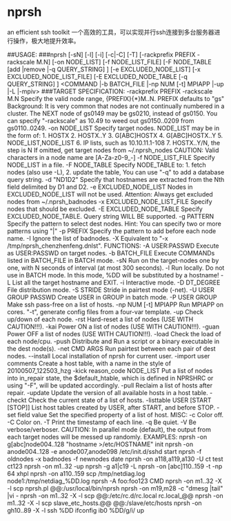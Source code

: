 # nprsh
an efficient ssh toolkit
一个高效的工具，可以实现并行ssh连接到多台服务器进行操作，极大地提升效率。

##USAGE:
###nprsh [-sN] [-l] [-i] [-c|-C] [-T] [-rackprefix PREFIX -rackscale M.N]
        [-on NODE_LIST] [-f NODE_LIST_FILE]
        [-F NODE_TABLE [add |remove |-q QUERY_STRING] ]
        [-e EXCLUDED_NODE_LIST] [-x EXCLUDED_NODE_LIST_FILE]
        [-E EXCLUDED_NODE_TABLE [-q QUERY_STRING] ]
        <COMMAND |-b BATCH_FILE |-np NUM [-t] MPIAPP |-up |-L |-mpiv>
###TARGET SPECIFICATION:
    -rackprefix PREFIX -rackscale M.N
          Specify the valid node range, {PREFIX}{*}M..N.
          PREFIX defaults to "gs"
          Background: It is very common that nodes are not continually
                      numbered in a cluster. The NEXT node of gs0149
                      may be gs0210, instead of gs0150. You can specify
                      "-rackscale" as 10.49 to weed out gs0150..0209
                      from gs0110..0249.
    -on NODE_LIST
          Specify target nodes. NODE_LIST may be in the form of:
            1. HOSTX
            2. HOSTX..Y
            3. G[ABC]HOSTX
            4. G[ABC]HOSTX..Y
            5. NODE_LIST,NODE_LIST
            6. IP lists, such as 10.10.11.1-108
            7. HOSTX..Y/N, the step is N
          If omitted, get target nodes from ~/.nprsh_nodes
          CAUTION: Valid characters in a node name are [A-Za-z0-9_-]
    -f NODE_LIST_FILE
          Specify NODE_LIST in a file.
    -F NODE_TABLE
          Specify NODE_TABLE to: 1. fetch nodes (also use -L), 2. update the table,
          You can use "-q" to add a database query string.
    -d "ND1D2"
          Specify that hostnames are extracted from the Nth field delimited by D1 and D2.
    -e EXCLUDED_NODE_LIST
          Nodes in EXCLUDED_NODE_LIST will not be used.
          Attention: Always get excluded nodes from ~/.nprsh_badnodes
    -x EXCLUDED_NODE_LIST_FILE
          Specify nodes that should be excluded.
    -E EXCLUDED_NODE_TABLE
          Specify EXCLUDED_NODE_TABLE. Query string WILL BE supported.
    -g PATTERN
          Specify the pattern to select dest nodes.
          Hint: You can specify two or more patterns using "\|"
    -p PREFIX
          Specify the pattern to add before each node name.
    -I
          Ignore the list of badnodes.
    -X
          Equivalent to "-x /tmp/nprsh_chenzhenfeng.dnlst".
FUNCTIONS:
    -A USER:PASSWD
           Execute as USER:PASSWD on target nodes.
    -b BATCH_FILE
           Execute COMMANDs listed in BATCH_FILE in BATCH mode.
    -sN    Run <COMMAND> on the target-nodes one by one, with N seconds
           of interval (at most 300 seconds).
    -l     Run <COMMAND> locally. Do not use in BATCH mode.
           In this mode, %DD will be substituted by a hostname!
    -L     List all the target hostname and EXIT.
    -i     Interactive mode.
    -D DT_DEGREE
           File distribution mode.
    -S STRIDE
           Stride in pairtest mode (-net).
    -U USER GROUP PASSWD
           Create USER in GROUP in batch mode.
    -P USER GROUP
           Make ssh pass-free on a list of hosts.
    -np NUM [-t] MPIAPP
           Run MPIAPP on <NUM> cores.
           "-t", generate config files from a four-var template.
    -up    Check up/down of each node.
    -rst   Hard-reset a list of nodes (USE WITH CAUTION!!!).
    -kai   Power ON a list of nodes (USE WITH CAUTION!!!).
    -guan  Power OFF a list of nodes (USE WITH CAUTION!!!).
    -load  Check the load of each node/cpu.
    -push  Distribute and Run a script or a binary executable in the dest node(s).
    -net CMD ARGS
           Run pairtest between each pair of dest nodes.
    --install
           Local installation of nprsh for current user.
    -import user comments
           Create a host table, with a name in the style of 20100507_122503_hzg
    -kick reason_code NODE_LIST
           Put a list of nodes into in_repair state, the $default_htable, which
           is defined in NPRSHRC or using "-F", will be updated accordingly.
    -pull
           Reclaim a list of hosts after repair.
    -update
           Update the version of all available hosts in a host table.
    -checkt
           Check the current state of a list of hosts.
    -listtable USER [START [STOP]]
           List host tables created by USER, after START, and before STOP.
    -set field value
           Set the specified property of a list of host.
MISC:
    -c     Color off.
    -C     Color on.
    -T     Print the timestamp of each line.
    -q     Be quiet.
    -V     Be verbose/verboser.
CAUTION:
    In parallel mode (default), the output from each target nodes
    will be messed up randomly.
EXAMPLES:
    nprsh -on g[abc]node004..128 "hostname >/etc/HOSTNAME"
init
    nprsh -on anode004..128 -e anode007,anode098 /etc/init.d/sshd start
    nprsh -f oldnodes -x badnodes -f newnodes date
    nprsh -on a118,a119,a130 -U ct test ct123
    nprsh -on m1..32 -up
    nprsh -g a1\|c19 -L
    nprsh -on [abc]110..159 -t -np 64 xhpl
    nprsh -on a110..159 scp /tmp/netdiag.log node1:/tmp/netdiag_%DD.log
    nprsh -A foo:foo123 CMD
    nprsh -on m1..32 -X -l scp nprsh.pl @@:/usr/local/bin/nprsh
    nprsh -on m19,m28 -c "dmesg |tail" |vi -
    nprsh -on m1..32 -X -l scp @@:/etc/rc.d/rc.local  rc.local_@@
    nprsh -on m1..32 -X -l scp slave_etc_hosts.@@ @@:/slave/etc/hosts
    nprsh -on gh10..89 -X -l ssh %DD ifconfig ib0 %DD/g/i/ up
